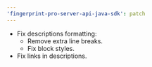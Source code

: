 ```yaml
---
'fingerprint-pro-server-api-java-sdk': patch
---
```


- Fix descriptions formatting:
  - Remove extra line breaks.
  - Fix block styles.
- Fix links in descriptions.